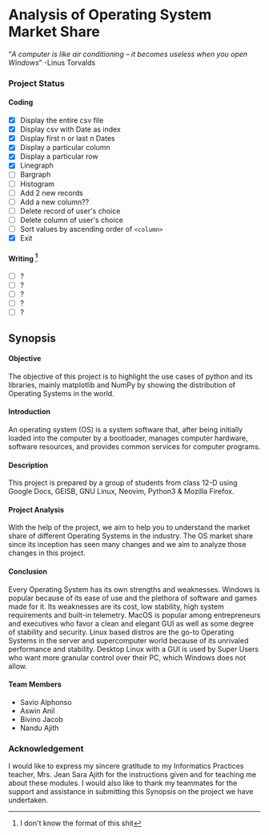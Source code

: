 # Analysis of Operating System Market Share

“*A computer is like air conditioning – it becomes useless when you
open Windows*” -Linus Torvalds

### Project Status

#### Coding

- [x] Display the entire csv file
- [x] Display csv with Date as index
- [x] Display first n or last n Dates
- [x] Display a particular column
- [x] Display a particular row
- [x] Linegraph 
- [ ] Bargraph
- [ ] Histogram
- [ ] Add 2 new records
- [ ] Add a new column??
- [ ] Delete record of user's choice
- [ ] Delete column of user's choice
- [ ] Sort values by ascending order of `<column>`
- [x] Exit

#### Writing [^1]

- [ ] ? 
- [ ] ? 
- [ ] ? 
- [ ] ? 
- [ ] ? 

## Synopsis

#### Objective
The objective of this project is to highlight the use cases of python and its
libraries, mainly matplotlib and NumPy by showing the distribution of
Operating Systems in the world.

#### Introduction
An operating system (OS) is a system software that, after being initially
loaded into the computer by a bootloader, manages computer hardware,
software resources, and provides common services for computer programs.

#### Description
This project is prepared by a group of students from class 12-D using Google
Docs, GEISB, GNU Linux, Neovim, Python3 & Mozilla Firefox.

#### Project Analysis
With the help of the project, we aim to help you to understand the market
share of different Operating Systems in the industry. The OS market share
since its inception has seen many changes and we aim to analyze those
changes in this project.

#### Conclusion
Every Operating System has its own strengths and weaknesses.
Windows is popular because of its ease of use and the plethora of software
and games made for it. Its weaknesses are its cost, low stability, high system
requirements and built-in telemetry.
MacOS is popular among entrepreneurs and executives who favor a clean
and elegant GUI as well as some degree of stability and security.
Linux based distros are the go-to Operating Systems in the server and
supercomputer world because of its unrivaled performance and stability.
Desktop Linux with a GUI is used by Super Users who want more granular
control over their PC, which Windows does not allow.

#### Team Members
- Savio Alphonso
- Aswin Anil
- Bivino Jacob
- Nandu Ajith

### Acknowledgement
I would like to express my sincere gratitude to my Informatics Practices
teacher, Mrs. Jean Sara Ajith for the instructions given and for teaching me
about these modules. I would also like to thank my teammates for the support
and assistance in submitting this Synopsis on the project we have
undertaken.


[^1]: I don't know the format of this shit